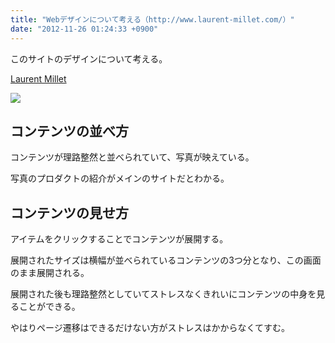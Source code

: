 ```yaml
---
title: "Webデザインについて考える（http://www.laurent-millet.com/）"
date: "2012-11-26 01:24:33 +0900"
---
```


このサイトのデザインについて考える。

[Laurent Millet](http://www.laurent-millet.com/)

![](/images/2012/11/Laurent-Millet.png)

## コンテンツの並べ方

コンテンツが理路整然と並べられていて、写真が映えている。

写真のプロダクトの紹介がメインのサイトだとわかる。

## コンテンツの見せ方

アイテムをクリックすることでコンテンツが展開する。

展開されたサイズは横幅が並べられているコンテンツの3つ分となり、この画面のまま展開される。

展開された後も理路整然としていてストレスなくきれいにコンテンツの中身を見ることができる。

やはりページ遷移はできるだけない方がストレスはかからなくてすむ。
